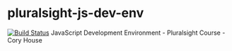 # pluralsight-js-dev-env
[![Build Status](https://travis-ci.org/admiralicic/pluralsight-js-dev-env.svg?branch=master)](https://travis-ci.org/admiralicic/pluralsight-js-dev-env)
JavaScript Development Environment - Pluralsight Course - Cory House
